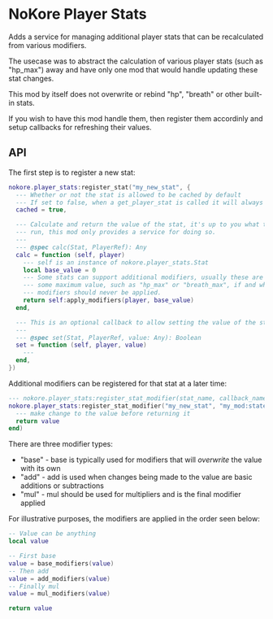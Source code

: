 # NoKore Player Stats

Adds a service for managing additional player stats that can be recalculated from various modifiers.

The usecase was to abstract the calculation of various player stats (such as "hp_max") away and have only one mod that would handle updating these stat changes.

This mod by itself does not overwrite or rebind "hp", "breath" or other built-in stats.

If you wish to have this mod handle them, then register them accordinly and setup callbacks for refreshing their values.

## API

The first step is to register a new stat:

```lua
nokore.player_stats:register_stat("my_new_stat", {
  --- Whether or not the stat is allowed to be cached by default
  --- If set to false, when a get_player_stat is called it will always recalculate using calc/2
  cached = true,

  --- Calculate and return the value of the stat, it's up to you what that stat does in the long
  --- run, this mod only provides a service for doing so.
  ---
  --- @spec calc(Stat, PlayerRef): Any
  calc = function (self, player)
    --- self is an instance of nokore.player_stats.Stat
    local base_value = 0
    --- Some stats can support additional modifiers, usually these are for values that represent
    --- some maximum value, such as "hp_max" or "breath_max", if and when registering "hp"
    --- modifiers should never be applied.
    return self:apply_modifiers(player, base_value)
  end,

  --- This is an optional callback to allow setting the value of the stat if applicable
  ---
  --- @spec set(Stat, PlayerRef, value: Any): Boolean
  set = function (self, player, value)
    ---
  end,
})
```

Additional modifiers can be registered for that stat at a later time:

```lua
--- nokore.player_stats:register_stat_modifier(stat_name, callback_name, modifier_type, callback)
nokore.player_stats:register_stat_modifier("my_new_stat", "my_mod:state_modifier_for_my_new_stat", "add", function (player, value)
  --- make change to the value before returning it
  return value
end)
```

There are three modifier types:

* "base" - base is typically used for modifiers that will _overwrite_ the value with its own
* "add" - add is used when changes being made to the value are basic additions or subtractions
* "mul" - mul should be used for multipliers and is the final modifier applied

For illustrative purposes, the modifiers are applied in the order seen below:

```lua
-- Value can be anything
local value

-- First base
value = base_modifiers(value)
-- Then add
value = add_modifiers(value)
-- Finally mul
value = mul_modifiers(value)

return value
```
